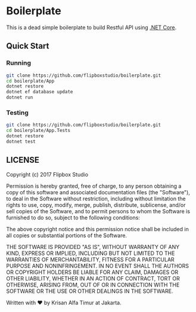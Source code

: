 # Boilerplate

This is a dead simple boilerplate to build Restful API using [.NET Core](https://www.microsoft.com/net/).

## Quick Start

### Running

```sh
git clone https://github.com/flipboxstudio/boilerplate.git
cd boilerplate/App
dotnet restore
dotnet ef database update
dotnet run
```

### Testing

```sh
git clone https://github.com/flipboxstudio/boilerplate.git
cd boilerplate/App.Tests
dotnet restore
dotnet test
```

## LICENSE

Copyright (c) 2017 Flipbox Studio

Permission is hereby granted, free of charge, to any person obtaining a copy
of this software and associated documentation files (the "Software"), to deal
in the Software without restriction, including without limitation the rights
to use, copy, modify, merge, publish, distribute, sublicense, and/or sell
copies of the Software, and to permit persons to whom the Software is
furnished to do so, subject to the following conditions:

The above copyright notice and this permission notice shall be included in all
copies or substantial portions of the Software.

THE SOFTWARE IS PROVIDED "AS IS", WITHOUT WARRANTY OF ANY KIND, EXPRESS OR
IMPLIED, INCLUDING BUT NOT LIMITED TO THE WARRANTIES OF MERCHANTABILITY,
FITNESS FOR A PARTICULAR PURPOSE AND NONINFRINGEMENT. IN NO EVENT SHALL THE
AUTHORS OR COPYRIGHT HOLDERS BE LIABLE FOR ANY CLAIM, DAMAGES OR OTHER
LIABILITY, WHETHER IN AN ACTION OF CONTRACT, TORT OR OTHERWISE, ARISING FROM,
OUT OF OR IN CONNECTION WITH THE SOFTWARE OR THE USE OR OTHER DEALINGS IN THE
SOFTWARE.

Written with :heart: by Krisan Alfa Timur at Jakarta.
